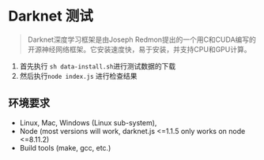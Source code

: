 # Darknet 测试

> Darknet深度学习框架是由Joseph Redmon提出的一个用C和CUDA编写的开源神经网络框架。它安装速度快，易于安装，并支持CPU和GPU计算。

1. 首先执行 `sh data-install.sh`进行测试数据的下载
2. 然后执行`node index.js` 进行检查结果

## 环境要求
* Linux, Mac, Windows (Linux sub-system),
* Node (most versions will work, darknet.js <=1.1.5 only works on node <=8.11.2)
* Build tools (make, gcc, etc.)